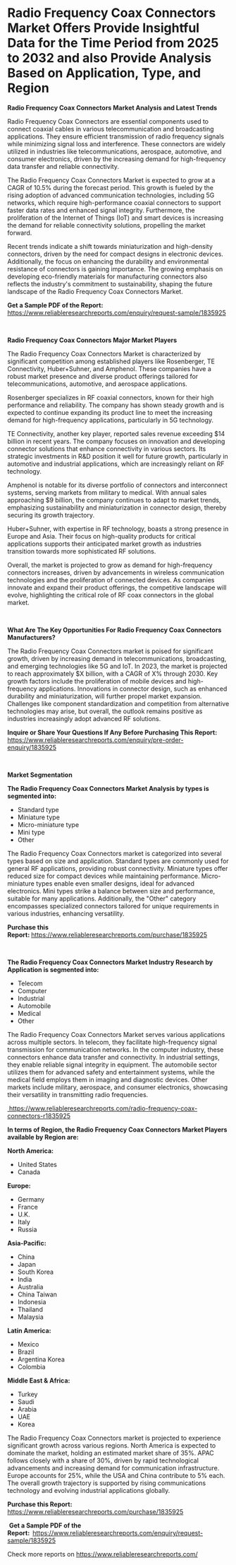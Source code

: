 <p><h1>Radio Frequency Coax Connectors Market Offers Provide Insightful Data for the Time Period from 2025 to 2032 and also Provide Analysis Based on Application, Type, and Region</h1></p><p><strong>Radio Frequency Coax Connectors Market Analysis and Latest Trends</strong></p>
<p><p>Radio Frequency Coax Connectors are essential components used to connect coaxial cables in various telecommunication and broadcasting applications. They ensure efficient transmission of radio frequency signals while minimizing signal loss and interference. These connectors are widely utilized in industries like telecommunications, aerospace, automotive, and consumer electronics, driven by the increasing demand for high-frequency data transfer and reliable connectivity.</p><p>The Radio Frequency Coax Connectors Market is expected to grow at a CAGR of 10.5% during the forecast period. This growth is fueled by the rising adoption of advanced communication technologies, including 5G networks, which require high-performance coaxial connectors to support faster data rates and enhanced signal integrity. Furthermore, the proliferation of the Internet of Things (IoT) and smart devices is increasing the demand for reliable connectivity solutions, propelling the market forward.</p><p>Recent trends indicate a shift towards miniaturization and high-density connectors, driven by the need for compact designs in electronic devices. Additionally, the focus on enhancing the durability and environmental resistance of connectors is gaining importance. The growing emphasis on developing eco-friendly materials for manufacturing connectors also reflects the industry's commitment to sustainability, shaping the future landscape of the Radio Frequency Coax Connectors Market.</p></p>
<p><strong>Get a Sample PDF of the Report:&nbsp;</strong> <a href="https://www.reliableresearchreports.com/enquiry/request-sample/1835925?utm_campaign=3210&utm_medium=2&utm_source=Github&utm_content=ia&utm_term=26032025&utm_id=radio-frequency-coax-connectors">https://www.reliableresearchreports.com/enquiry/request-sample/1835925</a></p>
<p>&nbsp;</p>
<p><strong>Radio Frequency Coax Connectors Major Market Players</strong></p>
<p><p>The Radio Frequency Coax Connectors Market is characterized by significant competition among established players like Rosenberger, TE Connectivity, Huber+Suhner, and Amphenol. These companies have a robust market presence and diverse product offerings tailored for telecommunications, automotive, and aerospace applications.</p><p>Rosenberger specializes in RF coaxial connectors, known for their high performance and reliability. The company has shown steady growth and is expected to continue expanding its product line to meet the increasing demand for high-frequency applications, particularly in 5G technology.</p><p>TE Connectivity, another key player, reported sales revenue exceeding $14 billion in recent years. The company focuses on innovation and developing connector solutions that enhance connectivity in various sectors. Its strategic investments in R&D position it well for future growth, particularly in automotive and industrial applications, which are increasingly reliant on RF technology.</p><p>Amphenol is notable for its diverse portfolio of connectors and interconnect systems, serving markets from military to medical. With annual sales approaching $9 billion, the company continues to adapt to market trends, emphasizing sustainability and miniaturization in connector design, thereby securing its growth trajectory.</p><p>Huber+Suhner, with expertise in RF technology, boasts a strong presence in Europe and Asia. Their focus on high-quality products for critical applications supports their anticipated market growth as industries transition towards more sophisticated RF solutions.</p><p>Overall, the market is projected to grow as demand for high-frequency connectors increases, driven by advancements in wireless communication technologies and the proliferation of connected devices. As companies innovate and expand their product offerings, the competitive landscape will evolve, highlighting the critical role of RF coax connectors in the global market.</p></p>
<p>&nbsp;</p>
<p><strong>What Are The Key Opportunities For Radio Frequency Coax Connectors Manufacturers?</strong></p>
<p><p>The Radio Frequency Coax Connectors market is poised for significant growth, driven by increasing demand in telecommunications, broadcasting, and emerging technologies like 5G and IoT. In 2023, the market is projected to reach approximately $X billion, with a CAGR of X% through 2030. Key growth factors include the proliferation of mobile devices and high-frequency applications. Innovations in connector design, such as enhanced durability and miniaturization, will further propel market expansion. Challenges like component standardization and competition from alternative technologies may arise, but overall, the outlook remains positive as industries increasingly adopt advanced RF solutions.</p></p>
<p><strong>Inquire or Share Your Questions If Any Before Purchasing This Report:</strong> <a href="https://www.reliableresearchreports.com/enquiry/pre-order-enquiry/1835925?utm_campaign=3210&utm_medium=2&utm_source=Github&utm_content=ia&utm_term=26032025&utm_id=radio-frequency-coax-connectors">https://www.reliableresearchreports.com/enquiry/pre-order-enquiry/1835925</a></p>
<p>&nbsp;</p>
<p><strong>Market Segmentation</strong></p>
<p><strong>The Radio Frequency Coax Connectors Market Analysis by types is segmented into:</strong></p>
<p><ul><li>Standard type</li><li>Miniature type</li><li>Micro-miniature type</li><li>Mini type</li><li>Other</li></ul></p>
<p><p>The Radio Frequency Coax Connectors market is categorized into several types based on size and application. Standard types are commonly used for general RF applications, providing robust connectivity. Miniature types offer reduced size for compact devices while maintaining performance. Micro-miniature types enable even smaller designs, ideal for advanced electronics. Mini types strike a balance between size and performance, suitable for many applications. Additionally, the "Other" category encompasses specialized connectors tailored for unique requirements in various industries, enhancing versatility.</p></p>
<p><strong>Purchase this Report:&nbsp;</strong><a href="https://www.reliableresearchreports.com/purchase/1835925?utm_campaign=3210&utm_medium=2&utm_source=Github&utm_content=ia&utm_term=26032025&utm_id=radio-frequency-coax-connectors">https://www.reliableresearchreports.com/purchase/1835925</a></p>
<p>&nbsp;</p>
<p><strong>The Radio Frequency Coax Connectors Market Industry Research by Application is segmented into:</strong></p>
<p><ul><li>Telecom</li><li>Computer</li><li>Industrial</li><li>Automobile</li><li>Medical</li><li>Other</li></ul></p>
<p><p>The Radio Frequency Coax Connectors Market serves various applications across multiple sectors. In telecom, they facilitate high-frequency signal transmission for communication networks. In the computer industry, these connectors enhance data transfer and connectivity. In industrial settings, they enable reliable signal integrity in equipment. The automobile sector utilizes them for advanced safety and entertainment systems, while the medical field employs them in imaging and diagnostic devices. Other markets include military, aerospace, and consumer electronics, showcasing their versatility in transmitting radio frequencies.</p></p>
<p><a href="https://www.reliableresearchreports.com/radio-frequency-coax-connectors-r1835925?utm_campaign=3210&utm_medium=2&utm_source=Github&utm_content=ia&utm_term=26032025&utm_id=radio-frequency-coax-connectors">&nbsp;https://www.reliableresearchreports.com/radio-frequency-coax-connectors-r1835925</a></p>
<p><strong>In terms of Region, the Radio Frequency Coax Connectors Market Players available by Region are:</strong></p>
<p>
    <p> <strong> North America: </strong>
        <ul>
            <li>United States</li>
            <li>Canada</li>
        </ul>
        </p> 
    <p> <strong> Europe: </strong>
        <ul>
            <li>Germany</li>
            <li>France</li>
            <li>U.K.</li>
            <li>Italy</li>
            <li>Russia</li>
        </ul>
        </p> 
    <p> <strong> Asia-Pacific: </strong>
        <ul>
            <li>China</li>
            <li>Japan</li>
            <li>South Korea</li>
            <li>India</li>
            <li>Australia</li>
            <li>China Taiwan</li>
            <li>Indonesia</li>
            <li>Thailand</li>
            <li>Malaysia</li>
        </ul>
        </p> 
    <p> <strong> Latin America: </strong>
        <ul>
            <li>Mexico</li>
            <li>Brazil</li>
            <li>Argentina Korea</li>
            <li>Colombia</li>
        </ul>
        </p> 
    <p> <strong> Middle East & Africa: </strong>
        <ul>
            <li>Turkey</li>
            <li>Saudi</li>
            <li>Arabia</li>
            <li>UAE</li>
            <li>Korea</li>
        </ul>
    </p>
    </p>
<p><p>The Radio Frequency Coax Connectors market is projected to experience significant growth across various regions. North America is expected to dominate the market, holding an estimated market share of 35%. APAC follows closely with a share of 30%, driven by rapid technological advancements and increasing demand for communication infrastructure. Europe accounts for 25%, while the USA and China contribute to 5% each. The overall growth trajectory is supported by rising communications technology and evolving industrial applications globally.</p></p>
<p><strong>Purchase this Report: </strong><a href="https://www.reliableresearchreports.com/purchase/1835925?utm_campaign=3210&utm_medium=2&utm_source=Github&utm_content=ia&utm_term=26032025&utm_id=radio-frequency-coax-connectors">https://www.reliableresearchreports.com/purchase/1835925</a></p>
<p>&nbsp;<strong>Get a Sample PDF of the Report:&nbsp;&nbsp;</strong><a href="https://www.reliableresearchreports.com/enquiry/request-sample/1835925?utm_campaign=3210&utm_medium=2&utm_source=Github&utm_content=ia&utm_term=26032025&utm_id=radio-frequency-coax-connectors">https://www.reliableresearchreports.com/enquiry/request-sample/1835925</a></p>
<p><strong></strong></p>
<p>Check more reports on <a href="https://www.reliableresearchreports.com/?utm_campaign=3210&utm_medium=2&utm_source=Github&utm_content=ia&utm_term=26032025&utm_id=radio-frequency-coax-connectors">https://www.reliableresearchreports.com/</a></p>
